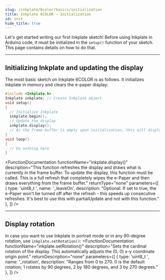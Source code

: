 ```yaml
---  
slug: /inkplate/6color/basics/initialization  
title: Inkplate 6COLOR – Initialization
id: init  
hide_title: true  
---  
```

<SectionTitle title="Initialization" backgroundImage="img/arduino_bg.jpg" />

Let's get started writing our first Inkplate sketch! Before using Inkplate in Arduino code, it must be initialized in the `setup()` function of your sketch. This page contains details on how to do that.

---

## Initializing Inkplate and updating the display

The most basic sketch on Inkplate 6COLOR is as follows. It initializes Inkplate in memory and clears the e-paper display:

```cpp
#include <Inkplate.h>
Inkplate inkplate; // Create Inkplate object
void setup() 
{
  // Initialize Inkplate
  inkplate.begin();
  // Update the display
  inkplate.display();
  // As the frame buffer is empty upon initialization, this will display a blank screen
}
void loop() 
{
  // Do nothing here
}
```
<FunctionDocumentation
  functionName="Inkplate inkplate"
  description="Creates an Inkplate object from the Inkplate class."
  returnType="none"
/>
<FunctionDocumentation
  functionName="inkplate.begin()"
  description="In short, this function initializes the Inkplate object. It starts I2C, allocates the required memory for the frame buffer, and initializes the onboard peripherals."
  returnType="none"
/>
<FunctionDocumentation
  functionName="inkplate.display()"
  description="This function refreshes the display and draws what is currently in the frame buffer. To update the display, this function must be called. This is a full refresh that completely wipes the e-Paper and then draws everything from the frame buffer."
  returnType="none"
  parameters={[ 
    { type: 'uint8_t ', name: '_leaveOn', description: "Optional. If set to true, the e-Paper won't be turned off after the refresh - this speeds up consecutive refreshes. It's best to use this with partialUpdate and not with this function." },
  ]}
/>

---

## Display rotation

In case you want to use Inkplate in portrait mode or in any 90-degree rotation, use `inkplate.setRotation()`:
<FunctionDocumentation
  functionName="inkplate.setRotation()"
  description="Sets the cardinal rotation of the display. This automatically adjusts the (0, 0) x-y coordinate origin point."
  returnDescription="none"
  parameters={[ 
    { type: 'uint8_t ', name: '_rotation', description: "Ranges from 0 to 270. 0 is the default rotation; 1 rotates by 90 degrees, 2 by 180 degrees, and 3 by 270 degrees." },
  ]}
/>